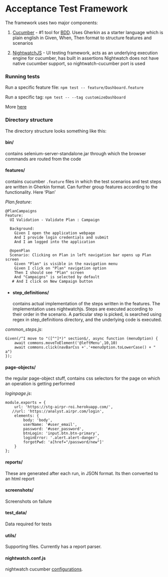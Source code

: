 # Acceptance Test Framework

The framework uses two major components:

1. [Cucumber](https://cucumber.io/)  -  #1 tool for [BDD](https://en.wikipedia.org/wiki/Behavior-driven_development). Uses Gherkin as a starter language which is plain english in Given, When, Then format to structure features and scenarios

2. [NightwatchJS](http://nightwatchjs.org/) - UI testing framework, acts as an underlying execution engine for cucumber, has built in assertions
Nightwatch does not have native cucumber support, so nightwatch-cucumber port is used

### Running tests

Run a specific feature file:
`npm test -- feature/Dashboard.feature`

Run a specific tag:
`npm test -- --tag customizeDashboard`

More [here](http://mucsi96.github.io/nightwatch-cucumber/#running-tests)

### Directory structure
The directory structure looks something like this:

#### bin/ ####
contains selenium-server-standalone.jar through which the browser commands are routed from the code

#### features/ ####
contains cucumber `.feature` files in which the test scenarios and test steps are written in Gherkin format. Can further group features according to the functionality. Here ‘Plan’

*Plan.feature*:

```
@PlanCampaigns
Feature:
  UI Validation - Validate Plan : Campaign

  Background:
    Given I open the application webpage
    And I provide login credentials and submit
    And I am logged into the application

  @openPlan
  Scenario: Clicking on Plan in left navigation bar opens up Plan screen
    Given "Plan" is visible in the navigation menu
    Given I click on "Plan" navigation option
    Then I should see "Plan" screen
    And "Campaigns" is selected by default
   # And I click on New Campaign button
```

- #### step_definitions/ ####

    contains actual implementation of the steps written in the features.  The implementation uses nightwatchjs. Steps are executed according to their order in the scenario. A particular step is picked, is searched using regex in step_definitions directory, and the underlying code is executed.

*common_steps.js*:
```
Given(/^I move to "([^"]*)" section$/, async function (menuOption) {
    await commons.moveToElement('@leftMenu',10,10)
    await commons.click(navBarCss +'.'+menuOption.toLowerCase() + " a")
});
```


#### page-objects/ ####
the regular page-object stuff, contains css selectors for the page on which an operation is getting performed

*loginpage.js*:
```
module.exports = {
    url: 'https://stg-airpr-roi.herokuapp.com/',
   //url: 'https://analyst.airpr.com/login',
    elements: {
        body: 'body',
        userName: '#user_email',
        password: '#user_password',
        btnLogin: 'input.btn.btn-primary',
        loginError: '.alert.alert-danger',
        forgotPwd: 'a[href="/password/new"]'
    }
};
```

#### reports/ ####
These are generated after each run, in JSON format. Its then converted to an html report

#### screenshots/ ####
Screenshots on failure

#### test_data/ ####
Data required for tests

#### utils/ ####
Supporting files. Currently has a report parser.

#### nightwatch.conf.js ####
nightwatch cucumber [configurations](http://nightwatchjs.org/gettingstarted#settings-file).
